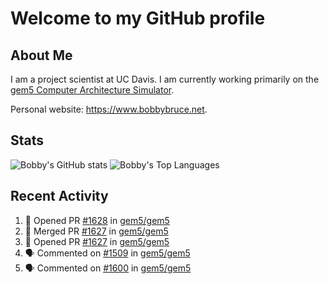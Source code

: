 # Welcome to my GitHub profile

## About Me

I am a project scientist at UC Davis. I am currently working primarily on the [gem5 Computer Architecture Simulator](https://github.com/gem5).

Personal website: <https://www.bobbybruce.net>.

## Stats

![Bobby's GitHub stats](https://github-readme-stats.vercel.app/api?username=bobbyrbruce&show_icons=true&theme=responsive&include_all_commits=true&count_private=true&show=reviews&disable_animations=true)
![Bobby's Top Languages ](https://github-readme-stats.vercel.app/api/top-langs/?username=bobbyrbruce&layout=compact&theme=responsive&count_private=true&langs_count=10&disable_animations=true)

## Recent Activity

<!--START_SECTION:activity-->
1. 💪 Opened PR [#1628](https://github.com/gem5/gem5/pull/1628) in [gem5/gem5](https://github.com/gem5/gem5)
2. 🎉 Merged PR [#1627](https://github.com/gem5/gem5/pull/1627) in [gem5/gem5](https://github.com/gem5/gem5)
3. 💪 Opened PR [#1627](https://github.com/gem5/gem5/pull/1627) in [gem5/gem5](https://github.com/gem5/gem5)
4. 🗣 Commented on [#1509](https://github.com/gem5/gem5/pull/1509#issuecomment-2389989109) in [gem5/gem5](https://github.com/gem5/gem5)
5. 🗣 Commented on [#1600](https://github.com/gem5/gem5/pull/1600#issuecomment-2386728184) in [gem5/gem5](https://github.com/gem5/gem5)
<!--END_SECTION:activity-->
